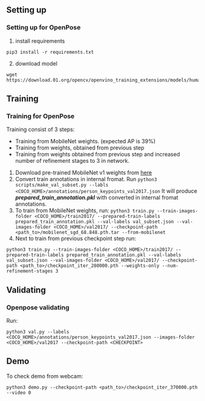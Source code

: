 ## Setting up
### Setting up for OpenPose
1. install requirements
```$xslt
pip3 install -r requirements.txt
```
2. download model 
```$xslt
wget https://download.01.org/opencv/openvino_training_extensions/models/human_pose_estimation/checkpoint_iter_370000.pth
```

## Training
### Training for OpenPose 
Training consist of 3 steps:
- Training from MobileNet weights. (expected AP is 39%)
- Training from weights, obtained from previous step
- Training from weights obtained from previous step and increased number of refinement stages to 3 in network. 
1. Download pre-trained MobileNet v1 weights from [here](https://drive.google.com/file/d/18Ya27IAhILvBHqV_tDp0QjDFvsNNy-hv/view)
2. Convert train annotations in internal fromat. Run
``
python3 scripts/make_val_subset.py --labls <COCO_HOME>/annotations/person_keypoints_val2017.json
``
It will produce ***prepared_train_annotation.pkl*** with converted in internal fromat annotations. 
3. To train from MobileNet weights, run: 
``
python3 train.py --train-images-folder <COCO_HOME>/train2017/ --prepared-train-labels prepared_train_annotation.pkl --val-labels val_subset.json --val-images-folder <COCO_HOME>/val2017/ --checkpoint-path <path_to>/mobilenet_sgd_68.848.pth.tar --from-mobilenet
``
4. Next to train from previous checkpoint step run: 
```$xslt
python3 train.py --train-images-folder <COCO_HOME>/train2017/ --prepared-train-labels prepared_train_annotation.pkl --val-labels val_subset.json --val-images-folder <COCO_HOME>/val2017/ --checkpoint-path <path_to>/checkpoint_iter_280000.pth --weights-only --num-refinement-stages 3
```

## Validating
### Openpose validating
Run: 
```$xslt
python3 val.py --labels <COCO_HOME>/annotations/person_keypoints_val2017.json --images-folder <COCO_HOME>/val2017 --checkpoint-path <CHECKPOINT>
```

## Demo
 To check demo from webcam:
 ```$xslt
python3 demo.py --checkpoint-path <path_to>/checkpoint_iter_370000.pth --video 0
```